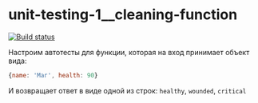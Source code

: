 # unit-testing-1__cleaning-function

[![Build status](https://ci.appveyor.com/api/projects/status/92bhjw31v87keh0p?svg=true)](https://ci.appveyor.com/project/KoensBerg/unit-testing-1-cleaning-function)

Настроим автотесты для функции, которая на вход принимает объект вида:
```javascript
{name: 'Маг', health: 90}
```
И возвращает ответ в виде одной из строк: `healthy`, `wounded`, `critical`

